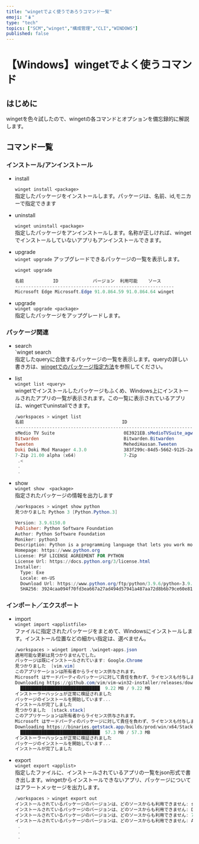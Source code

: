 ```yaml
---
title: "wingetでよく使うであろうコマンド一覧"
emoji: "🪆"
type: "tech" 
topics: ["SCM","winget","構成管理","CLI","WINDOWS"]
published: false
---
```


# 【Windows】wingetでよく使うコマンド

## はじめに

wingetを色々試したので、wingetの各コマンドとオプションを備忘録的に解説します。

## コマンド一覧

### インストール/アンインストール

- install

  `winget install <package>`  
  指定したパッケージをインストールします。パッケージは、名前、id,モニカーで指定できます

- uninstall

  
  `winget uninstall <package>`  
  指定したパッケージをアンインストールします。名称が正しければ、wingetでインストールしていないアプリもアンインストールできます。
  
- upgrade  
  `winget upgrade`
  アップグレードできるパッケージの一覧を表示します。

  ```powershell
  winget upgrade
  
  名前           ID             バージョン  利用可能    ソース
  ------------------------------------------------------------
  Microsoft Edge Microsoft.Edge 91.0.864.59 91.0.864.64 winget
  
  ```

- upgrade <package>  
   `winget upgrade <package>`  
   指定したパッケージをアップグレードします。


### パッケージ関連

- search  
  `winget search <query>  
  指定したqueryに合致するパッケージの一覧を表示します。queryの詳しい書き方は、[wingetでのパッケージ指定方法](/atsushifx/articles/winget-help-query)を参照してください。
  

- list  
   `winget list <query>`  
   wingetでインストールしたパッケージもふくめ、Windows上にインストールされたアプリの一覧が表示されます。この一覧に表示されているアプリは、wingetでuninstallできます。
   ``` powershell
   /workspaces > winget list
   名前                                     ID                                        バージョン        利用可能    ソース
   -----------------------------------------------------------------------------------------------------------------------
   sMedio TV Suite                          0E3921EB.sMedioTVSuite_agwrg61xdd7p4      1.1.0.29
   Bitwarden                                Bitwarden.Bitwarden                       1.27.0
   Tweeten                                  MehediHassan.Tweeten                      5.3.0
   Doki Doki Mod Manager 4.3.0              383f299c-84d5-5662-9125-2abaa1144a56      4.3.0
   7-Zip 21.00 alpha (x64)                  7-Zip                                     21.00 alpha
    .<
    .
    .
   
   ```

- show  
   `winget show  <package>`  
   指定されたパッケージの情報を出力します
   ``` powershell
   /workspaces > winget show python
   見つかりました Python 3 [Python.Python.3]
   
   Version: 3.9.6150.0
   Publisher: Python Software Foundation
   Author: Python Software Foundation
   Moniker: python3
   Description: Python is a programming language that lets you work more quickly and integrate your systems more effectively.
   Homepage: https://www.python.org
   License: PSF LICENSE AGREEMENT FOR PYTHON
   License Url: https://docs.python.org/3/license.html
   Installer:
     Type: Exe
     Locale: en-US
     Download Url: https://www.python.org/ftp/python/3.9.6/python-3.9.6-amd64.exe
     SHA256: 3924caa094f70fd3ea667a27ad494d57941a487aa72d8b6b79ce60e81f1e497c
   
   ```


### インポート／エクスポート

- import  
  `winget import <applistfile>`  
  ファイルに指定されたパッケージをまとめて、Windowsにインストールします。インストール位置などの細かい指定は、選べません。

  ```powershell
  /workspaces > winget import .\winget-apps.json
  適用可能な更新は見つかりませんでした。
  パッケージは既にインストールされています: Google.Chrome
  見つかりました  [vim.vim]
  このアプリケーションは所有者からライセンス供与されます。
  Microsoft はサードパーティのパッケージに対して責任を負わず、ライセンスも付与しません。
  Downloading https://github.com/vim/vim-win32-installer/releases/download/v8.2.3113/gvim_8.2.3113_x64_signed.exe
    ██████████████████████████████  9.22 MB / 9.22 MB
  インストーラーハッシュが正常に検証されました
  パッケージのインストールを開始しています...
  インストールが完了しました
  見つかりました  [stack.stack]
  このアプリケーションは所有者からライセンス供与されます。
  Microsoft はサードパーティのパッケージに対して責任を負わず、ライセンスも付与しません。
  Downloading https://binaries.getstack.app/builds/prod/win/x64/Stack%20Setup%203.30.4-x64.exe
    ██████████████████████████████  57.3 MB / 57.3 MB
  インストーラーハッシュが正常に検証されました
  パッケージのインストールを開始しています...
  インストールが完了しました
  
  ```

- export  
  `winget export <applist>`  
  指定したファイルに、インストールされているアプリの一覧をjson形式で書き出します。wingetからインストールできないアプリ、パッケージについてはアラートメッセージを出力します。
  ``` powershell
  /workspaces > winget export out
  インストールされているパッケージのバージョンは、どのソースからも利用できません: sMedio TV Suite
  インストールされているパッケージのバージョンは、どのソースからも利用できません: Doki Doki Mod Manager 4.3.0
  インストールされているパッケージのバージョンは、どのソースからも利用できません: 7-Zip 21.00 alpha (x64)
  インストールされているパッケージのバージョンは、どのソースからも利用できません: Adobe Photoshop Express : 画像エディター、調整、フィルター、効果、境界線
   .
   .
   .
  ```

